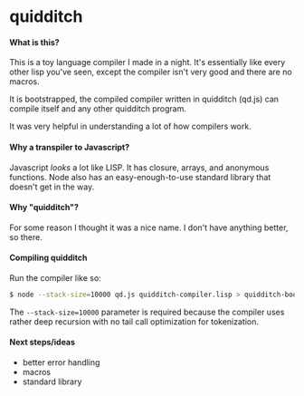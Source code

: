 # quidditch

#### What is this?

This is a toy language compiler I made in a night.
It's essentially like every other lisp you've seen, except the compiler isn't very good
and there are no macros.

It is bootstrapped, the compiled compiler written in quidditch (qd.js) can compile itself and any other quidditch program.

It was very helpful in understanding a lot of how compilers work.

#### Why a transpiler to Javascript?

Javascript _looks_ a lot like LISP.
It has closure, arrays, and anonymous functions.
Node also has an easy-enough-to-use standard library that doesn't get in the way.

#### Why "quidditch"?

For some reason I thought it was a nice name. I don't have anything better, so there.

#### Compiling quidditch

Run the compiler like so:

```bash
$ node --stack-size=10000 qd.js quidditch-compiler.lisp > quidditch-bootstrapped.js
```

The `--stack-size=10000` parameter is required because the compiler uses rather deep recursion with
no tail call optimization for tokenization.

#### Next steps/ideas

- better error handling
- macros
- standard library